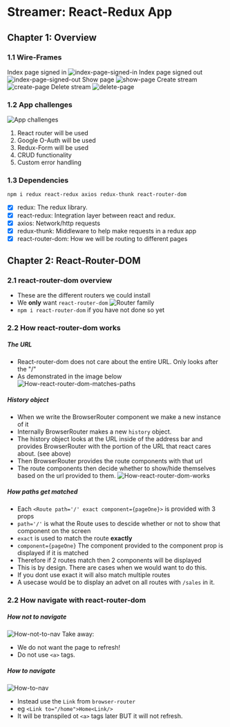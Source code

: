 # Streamer: React-Redux App 

## Chapter 1: Overview
### 1.1 Wire-Frames
Index page signed in
![index-page-signed-in](docs/images/index-page-signed-in.png)
Index page signed out
![index-page-signed-out](docs/images/index-page-signed-in.png)
Show page
![show-page](docs/images/show-page.png)
Create stream
![create-page](docs/images/create-stream.png)
Delete stream
![delete-page](docs/images/delete-stream.png)


### 1.2 App challenges
![App challenges](docs/images/app-challenges.png)
1. React router will be used
2. Google O-Auth will be used
3. Redux-Form will be used
4. CRUD functionality  
5. Custom error handling

### 1.3 Dependencies
`npm i redux react-redux axios redux-thunk react-router-dom`
 - [x] redux: The redux library. 
 - [x] react-redux: Integration layer between react and redux.
 - [x] axios: Network/http requests
 - [x] redux-thunk: Middleware to help make requests in a redux app
 - [x] react-router-dom: How we will be routing to different pages

## Chapter 2: React-Router-DOM

### 2.1 react-router-dom overview
* These are the different routers we could install
* We **only** want `react-router-dom`
![Router family](docs/images/differences-with-react-routers.png)
* `npm i react-router-dom` if you have not done so yet

### 2.2 How react-router-dom works

##### The URL
* React-router-dom does not care about the entire URL. Only looks after the "/"
* As demonstrated in the image below
  ![How-react-router-dom-matches-paths](docs/images/how-react-router-dom-matches-paths.png)

##### History object
* When we write the BrowserRouter component we make a new instance of it
* Internally BrowserRouter makes a new `history` object.
* The history object looks at the URL inside of the address bar and provides BrowserRouter with the portion of the URL that react cares about. (see above)
* Then BrowserRouter provides the route components with that url
* The route components then decide whether to show/hide themselves based on the url provided to them.
![How-react-router-dom-works](docs/images/how-react-router-dom-works.png)

##### How paths get matched
* Each `<Route path='/' exact component={pageOne}>` is provided with 3 props
* `path='/'` is what the Route uses to descide whether or not to show that component on the screen
* `exact` is used to match the route **exactly**
* `component={pageOne}` The component provided to the component prop is displayed if it is matched
* Therefore if 2 routes match then 2 components will be displayed
* This is by design. There are cases when we would want to do this. 
* If you dont use exact it will also match multiple routes
* A usecase would be to display an advet on all routes with `/sales` in it. 


### 2.2 How navigate with react-router-dom

##### How **not** to navigate
![How-not-to-nav](docs/images/how-not-to-navigate.png)
    Take away: 
* We do not want the page to refresh!
* Do not use `<a>` tags. 


##### How to navigate
![How-to-nav](docs/images/how-to-nav.png)
* Instead use the `Link` from `browser-router`
* eg `<Link to="/home">Home<Link/>`
* It will be transpiled ot `<a>` tags later BUT it will not refresh. 





